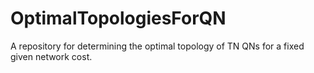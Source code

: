 # OptimalTopologiesForQN
A repository for determining the optimal topology of TN QNs for a fixed given network cost.
